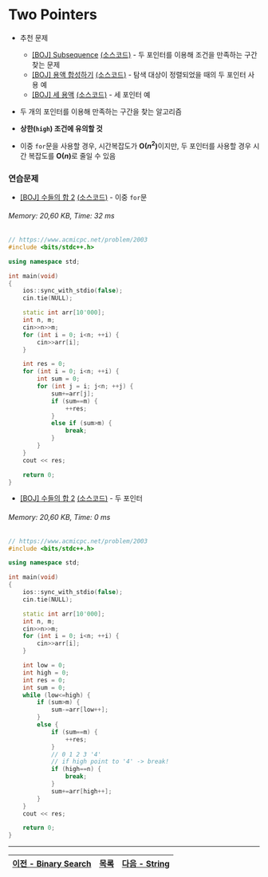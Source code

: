 # Two Pointers

* 추천 문제
    * [[BOJ] Subsequence](https://www.acmicpc.net/problem/1806) [(소스코드)](./src/210712_subsequence.cpp) - 두 포인터를 이용해 조건을 만족하는 구간 찾는 문제
    * [[BOJ] 용액 합성하기](https://www.acmicpc.net/problem/14921) [(소스코드)](./src/210712_two_liquids.cpp) - 탐색 대상이 정렬되었을 때의 두 포인터 사용 예
    * [[BOJ] 세 용액](https://www.acmicpc.net/problem/2473) [(소스코드)](./src/210712_two_liquids.cpp) - 세 포인터 예

* 두 개의 포인터를 이용해 만족하는 구간을 찾는 알고리즘
* <b>상한(`high`) 조건에 유의할 것</b>
* 이중 `for`문을 사용할 경우, 시간복잡도가 <b>O(<i>n</i><sup>2</sup>)</b>이지만, 두 포인터를 사용할 경우 시간 복잡도를 <b>O(<i>n</i>)</b>로 줄일 수 있음 

### 연습문제
* [[BOJ] 수들의 합 2](https://www.acmicpc.net/problem/2003) [(소스코드)](./src/210712_exer1.cpp) - 이중 `for`문
###### Memory: 20,60 KB, Time: 32 ms
```c++
// https://www.acmicpc.net/problem/2003
#include <bits/stdc++.h>

using namespace std;

int main(void)
{
    ios::sync_with_stdio(false);
    cin.tie(NULL);

    static int arr[10'000];
    int n, m;
    cin>>n>>m;
    for (int i = 0; i<n; ++i) {
        cin>>arr[i];
    }

    int res = 0;
    for (int i = 0; i<n; ++i) {
        int sum = 0;
        for (int j = i; j<n; ++j) {
            sum+=arr[j];
            if (sum==m) {
                ++res;
            }
            else if (sum>m) {
                break;
            }
        }
    }
    cout << res;

    return 0;
}
```

* [[BOJ] 수들의 합 2](https://www.acmicpc.net/problem/2003) [(소스코드)](./src/210712_exer2.cpp) - 두 포인터
###### Memory: 20,60 KB, Time: 0 ms
```c++
// https://www.acmicpc.net/problem/2003
#include <bits/stdc++.h>

using namespace std;

int main(void)
{
    ios::sync_with_stdio(false);
    cin.tie(NULL);

    static int arr[10'000];
    int n, m;
    cin>>n>>m;
    for (int i = 0; i<n; ++i) {
        cin>>arr[i];
    }

    int low = 0;
    int high = 0;
    int res = 0;
    int sum = 0;
    while (low<=high) {
        if (sum>m) {
            sum-=arr[low++];
        } 
        else {
            if (sum==m) {
                ++res;
            }
            // 0 1 2 3 '4'
            // if high point to '4' -> break!
            if (high==n) {
                break;
            }
            sum+=arr[high++];
        }
    }
    cout << res;

    return 0;
}
```

---
|[이전 - Binary Search](/binary_search/)|[목록](https://github.com/RyanJeong/CP#index)|[다음 - String](/string/)|
|-|-|-|